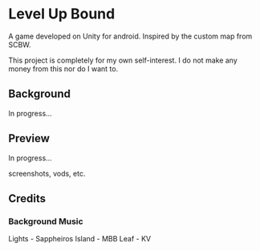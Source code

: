 # Level Up Bound

A game developed on Unity for android. Inspired by the custom map from SCBW.

This project is completely for my own self-interest. I do not make any money from this nor do I want to.

## Background
In progress...

## Preview
In progress...

screenshots, vods, etc.

## Credits
### Background Music
Lights - Sappheiros
Island - MBB
Leaf - KV
